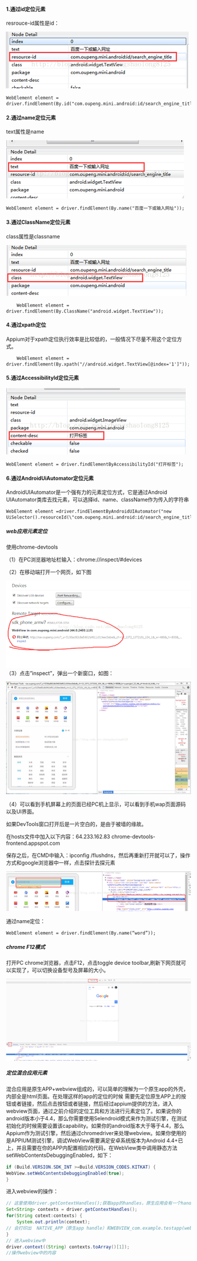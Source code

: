 #### 1.通过id定位元素

resrouce-id属性是id：

![img](../resource/Appium-Android元素定位方式-1.png)



```
WebElement element = driver.findElement(By.id("com.oupeng.mini.android:id/search_engine_title"));
```

#### 2.通过name定位元素

text属性是name

![img](../resource/Appium-Android元素定位方式-2.png)



```
WebElement element = driver.findElement(By.name("百度一下或输入网址"));
```

 

#### 3.通过ClassName定位元素

class属性是classname

![img](../resource/Appium-Android元素定位方式-3.png)



```
    WebElement element = driver.findElement(By.ClassName("android.widget.TextView"));
```

 

#### 4.通过xpath定位

Appium对于xpath定位执行效率是比较低的，一般情况下尽量不用这个定位方式。

```
    WebElement element = driver.findElement(By.xpath("//android.widget.TextView[@index='1']"));
```

#### 5.通过AccessibilityId定位元素

![img](../resource/Appium-Android元素定位方式-4.png)



```
WebElement element = driver.findElementByAccessibilityId("打开标签");
```

#### 6.通过AndroidUiAutomator定位元素

AndroidUIAutomator是一个强有力的元素定位方式，它是通过Android UIAutomator类库去找元素，可以选择id、name、className作为传入的字符串

```
WebElement element =driver.findElementByAndroidUIAutomator("new UiSelector().resourceId(\"com.oupeng.mini.android:id/search_engine_title")");
```



##### web应用元素定位 

使用chrome-devtools

（1）在PC浏览器地址栏输入：chrome://inspect/#devices

（2）在移动端打开一个网页，如下图

![img](../resource/Appium-Android元素定位方式-5.png)（3）点击”inspect”，弹出一个新窗口，如图：

![img](../resource/Appium-Android元素定位方式-6.png)

（4）可以看到手机屏幕上的页面已经PC机上显示，可以看到手机wap页面源码以及UI界面。

如果DevTools窗口打开后是一片空白的，是由于被墙的缘故。

在hosts文件中加入以下内容：64.233.162.83  chrome-devtools-frontend.appspot.com

保存之后，在CMD中输入：ipconfig /flushdns，然后再重新打开就可以了，操作方式和google浏览器中一样，点击探针去探元素

![img](../resource/Appium-Android元素定位方式-7.png)

通过name定位：

```
WebElement element = driver.findElement(By.name(“word”));
```

 

##### chrome F12模式

打开PC chrome浏览器，点击F12，点击toggle device toolbar,刷新下网页就可以实现了，可以切换设备型号及屏幕的大小。

![img](../resource/Appium-Android元素定位方式-8.png)



##### 定位混合应用元素

混合应用是原生APP+webview组成的，可以简单的理解为一个原生app的外壳，内部全是html页面。在处理这样的app的定位的时候 需要先定位原生APP上的按钮或者链接，然后点击按钮或者链接，然后经过appium提供的方法，进入webview页面，通过之前介绍的定位工具和方法进行元素定位了。如果说你的android版本小于4.4，那么你需要使用Selendroid模式来作为测试引擎，在测试初始化的时候需要设置该capability。如果你的android版本大于等于4.4，那么Appium作为测试引擎，然后通过chromedriver来处理webview。如果你使用的是APPIUM测试引擎，调试WebView需要满足安卓系统版本为Android 4.4+已上，并且需要在你的APP内配置相应的代码，在WebView类中调用静态方法setWebContentsDebuggingEnabled，如下：

```java
if (Build.VERSION.SDK_INT >=Build.VERSION_CODES.KITKAT) {
WebView.setWebContentsDebuggingEnabled(true);
}
```

进入webview的操作：

```java
// 这里使用driver.getContextHandles();获取app的handles，原生应用会有一个handle，webview也会有一个handle
Set<String> contexts = driver.getContextHandles();
for(String cotext:contexts) {
    System.out.println(context);
// 会打印出  NATIVE_APP（原生app handle）和WEBVIEW_com.example.testapp(webview的 handle)
}
// 进入webview中
driver.context((String) contexts.toArray()[1]);
//操作webview中的内容
```

